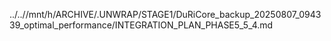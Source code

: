 ../..//mnt/h/ARCHIVE/.UNWRAP/STAGE1/DuRiCore_backup_20250807_094339_optimal_performance/INTEGRATION_PLAN_PHASE5_5_4.md